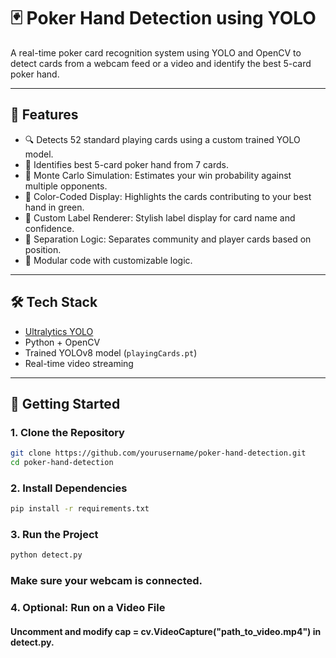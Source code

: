 # 🃏 Poker Hand Detection using YOLO

A real-time poker card recognition system using YOLO and OpenCV to detect cards from a webcam feed or a video and identify the best 5-card poker hand.

---

## 🧠 Features

- 🔍 Detects 52 standard playing cards using a custom trained YOLO model.
- 🧮 Identifies best 5-card poker hand from 7 cards.
- 🎯 Monte Carlo Simulation: Estimates your win probability against multiple opponents.
- 🎨 Color-Coded Display: Highlights the cards contributing to your best hand in green.
- 💬 Custom Label Renderer: Stylish label display for card name and confidence.
- 🔀 Separation Logic: Separates community and player cards based on position.
- 🧠 Modular code with customizable logic.

---

## 🛠️ Tech Stack

- [Ultralytics YOLO](https://github.com/ultralytics/ultralytics)
- Python + OpenCV
- Trained YOLOv8 model (`playingCards.pt`)
- Real-time video streaming

---

## 🚀 Getting Started

### 1. Clone the Repository

```bash
git clone https://github.com/yourusername/poker-hand-detection.git
cd poker-hand-detection
```
### 2. Install Dependencies

```bash
pip install -r requirements.txt
```
### 3. Run the Project

```bash
python detect.py
```
### Make sure your webcam is connected.

### 4. Optional: Run on a Video File

#### Uncomment and modify cap = cv.VideoCapture("path_to_video.mp4") in detect.py.
